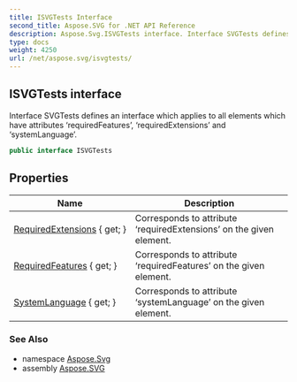 ```yaml
---
title: ISVGTests Interface
second_title: Aspose.SVG for .NET API Reference
description: Aspose.Svg.ISVGTests interface. Interface SVGTests defines an interface which applies to all elements which have attributes requiredFeatures requiredExtensions and systemLanguage
type: docs
weight: 4250
url: /net/aspose.svg/isvgtests/
---
```

## ISVGTests interface

Interface SVGTests defines an interface which applies to all elements which have attributes ‘requiredFeatures’, ‘requiredExtensions’ and ‘systemLanguage’.

```csharp
public interface ISVGTests
```

## Properties

| Name | Description |
| --- | --- |
| [RequiredExtensions](../../aspose.svg/isvgtests/requiredextensions/) { get; } | Corresponds to attribute ‘requiredExtensions’ on the given element. |
| [RequiredFeatures](../../aspose.svg/isvgtests/requiredfeatures/) { get; } | Corresponds to attribute ‘requiredFeatures’ on the given element. |
| [SystemLanguage](../../aspose.svg/isvgtests/systemlanguage/) { get; } | Corresponds to attribute ‘systemLanguage’ on the given element. |

### See Also

* namespace [Aspose.Svg](../../aspose.svg/)
* assembly [Aspose.SVG](../../)
